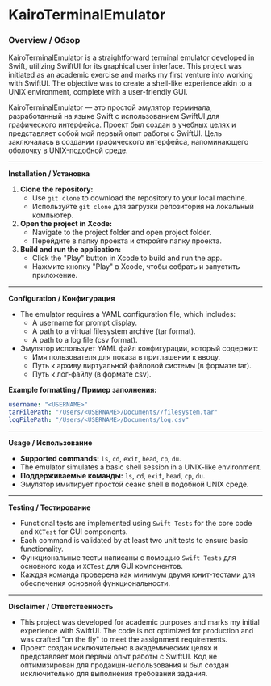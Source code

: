 # KairoTerminalEmulator

### Overview / Обзор

KairoTerminalEmulator is a straightforward terminal emulator developed in Swift, utilizing SwiftUI for its graphical user interface. This project was initiated as an academic exercise and marks my first venture into working with SwiftUI. The objective was to create a shell-like experience akin to a UNIX environment, complete with a user-friendly GUI.

KairoTerminalEmulator — это простой эмулятор терминала, разработанный на языке Swift с использованием SwiftUI для графического интерфейса. Проект был создан в учебных целях и представляет собой мой первый опыт работы с SwiftUI. Цель заключалась в создании графического интерфейса, напоминающего оболочку в UNIX-подобной среде.

----

**Installation / Установка**

1. **Clone the repository:**
   - Use `git clone` to download the repository to your local machine.
   - Используйте `git clone` для загрузки репозитория на локальный компьютер.
2. **Open the project in Xcode:**
   - Navigate to the project folder and open project folder.
   - Перейдите в папку проекта и откройте папку проекта.
3. **Build and run the application:**
   - Click the "Play" button in Xcode to build and run the app.
   - Нажмите кнопку "Play" в Xcode, чтобы собрать и запустить приложение.

----

**Configuration / Конфигурация**

- The emulator requires a YAML configuration file, which includes:
   - A username for prompt display.
   - A path to a virtual filesystem archive (tar format).
   - A path to a log file (csv format).
- Эмулятор использует YAML файл конфигурации, который содержит:
   - Имя пользователя для показа в приглашении к вводу.
   - Путь к архиву виртуальной файловой системы (в формате tar).
   - Путь к лог-файлу (в формате csv).

**Example formatting / Пример заполнения:**

```yaml
username: "<USERNAME>"
tarFilePath: "/Users/<USERNAME>/Documents//filesystem.tar"
logFilePath: "/Users/<USERNAME>/Documents/log.csv"
```

----

**Usage / Использование**

- **Supported commands:** `ls`, `cd`, `exit`, `head`, `cp`, `du`.
- The emulator simulates a basic shell session in a UNIX-like environment.
- **Поддерживаемые команды:** `ls`, `cd`, `exit`, `head`, `cp`, `du`.
- Эмулятор имитирует простой сеанс shell в подобной UNIX среде.

----

**Testing / Тестирование**

- Functional tests are implemented using `Swift Tests` for the core code and `XCTest` for GUI components.
- Each command is validated by at least two unit tests to ensure basic functionality.
- Функциональные тесты написаны с помощью `Swift Tests` для основного кода и `XCTest` для GUI компонентов.
- Каждая команда проверена как минимум двумя юнит-тестами для обеспечения основной функциональности.

----

**Disclaimer / Ответственность**

- This project was developed for academic purposes and marks my initial experience with SwiftUI. The code is not optimized for production and was crafted "on the fly" to meet the assignment requirements.
- Проект создан исключительно в академических целях и представляет мой первый опыт работы с SwiftUI. Код не оптимизирован для продакшн-использования и был создан исключительно для выполнения требований задания.

